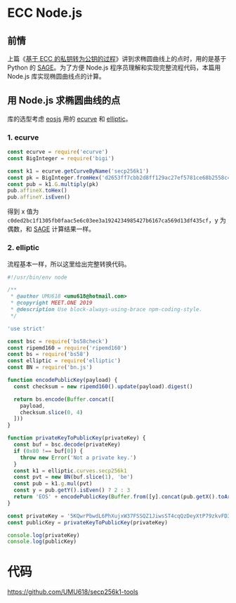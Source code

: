 # ECC Node.js

## 前情

上篇《[基于 ECC 的私钥转为公钥的过程](private-key-to-public-key.md)》讲到求椭圆曲线上的点时，用的是基于 Python 的 [SAGE][sage]。为了方便 Node.js 程序员理解和实现完整流程代码，本篇用 Node.js 库实现椭圆曲线点的计算。

## 用 Node.js 求椭圆曲线的点

库的选型考虑 [eosjs](https://github.com/EOSIO/eosjs) 用的 [ecurve](https://github.com/cryptocoinjs/ecurve) 和 [elliptic](https://github.com/indutny/elliptic)。

### 1. ecurve

```js
const ecurve = require('ecurve')
const BigInteger = require('bigi')

const k1 = ecurve.getCurveByName('secp256k1')
const pk = BigInteger.fromHex('d2653ff7cbb2d8ff129ac27ef5781ce68b2558c41a74af1f2ddca635cbeef07d')
const pub = k1.G.multiply(pk)
pub.affineX.toHex()
pub.affineY.isEven()
```

得到 x 值为 `c0ded2bc1f1305fb0faac5e6c03ee3a1924234985427b6167ca569d13df435cf`，y 为偶数，和 [SAGE][sage] 计算结果一样。

### 2. elliptic

流程基本一样，所以这里给出完整转换代码。

```js
#!/usr/bin/env node

/**
 * @author UMU618 <umu618@hotmail.com>
 * @copyright MEET.ONE 2019
 * @description Use block-always-using-brace npm-coding-style.
 */

'use strict'

const bsc = require('bs58check')
const ripemd160 = require('ripemd160')
const bs = require('bs58')
const elliptic = require('elliptic')
const BN = require('bn.js')

function encodePublicKey(payload) {
  const checksum = new ripemd160().update(payload).digest()

  return bs.encode(Buffer.concat([
    payload,
    checksum.slice(0, 4)
  ]))
}

function privateKeyToPublicKey(privateKey) {
  const buf = bsc.decode(privateKey)
  if (0x80 !== buf[0]) {
    throw new Error('Not a private key.')
  }
  const k1 = elliptic.curves.secp256k1
  const pvt = new BN(buf.slice(1), 'be')
  const pub = k1.g.mul(pvt)
  const y = pub.getY().isEven() ? 2 : 3
  return 'EOS' + encodePublicKey(Buffer.from([y].concat(pub.getX().toArray())))
}

const privateKey = '5KQwrPbwdL6PhXujxW37FSSQZ1JiwsST4cqQzDeyXtP79zkvFD3'
const publicKey = privateKeyToPublicKey(privateKey)

console.log(privateKey)
console.log(publicKey)
```

# 代码

<https://github.com/UMU618/secp256k1-tools>

[sage]: https://sagecell.sagemath.org/
